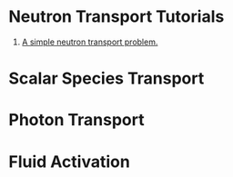 # Neutron Transport Tutorials

1. [A simple neutron transport problem.](example_1.md)

# Scalar Species Transport

# Photon Transport

# Fluid Activation

